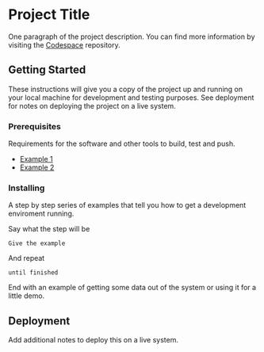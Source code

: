 # Project Title

One paragraph of the project description.
You can find more information by visiting the [Codespace](https://github.com/cod3spac3Academy) repository.

## Getting Started

These instructions will give you a copy of the project up and running on
your local machine for development and testing purposes. See deployment
for notes on deploying the project on a live system.

### Prerequisites

Requirements for the software and other tools to build, test and push.

- [Example 1](https://www.example1.com)
- [Example 2](https://www.example2.com)

### Installing

A step by step series of examples that tell you how to get a development enviroment running.

Say what the step will be

    Give the example

And repeat

    until finished

End with an example of getting some data out of the system or using it for a little demo.

## Deployment

Add additional notes to deploy this on a live system.




